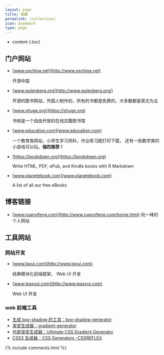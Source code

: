 ```yaml
---
layout: page
title: 收藏
permalink: /collection/
icon: bookmark
type: page
---
```


* content
{:toc}


## 门户网站

* [www.oschina.net](http://www.oschina.net)    

   开源中国

* [www.gutenberg.org](http://www.gutenberg.org/)    

   开源的图书网站，外国人制作的，所有的书都是免费的，大多数都是英文为主

* [www.shuge.org](https://shuge.org)    

    书格是一个自由开放的在线古籍图书馆

* [www.education.com](www.education.com)    

    一个教育类网站，小学生学习资料，作业练习题打印下载， 还有一些数学类的小游戏可以玩。**强烈推荐！**

* [https://bookdown.org](https://bookdown.org)    

   Write HTML, PDF, ePub, and Kindle books with R Markdown

* [www.planetebook.com](www.planetebook.com)    

    A list of all our free eBooks
   

## 博客链接

* [www.ruanyifeng.com](http://www.ruanyifeng.com/home.html)   阮一峰的个人网站
 

## 工具网站

### 网站开发

* [www.layui.com](http://www.layui.com)    

    经典模块化前端框架， Web UI 开发

 * [www.jeasyui.com](http://www.jeasyui.com)    

    Web UI 开发   




### web 前端工具

* [生成 box-shadow 的工具：box-shadow generator](http://www.cssmatic.com/box-shadow)
* [渐变生成器：gradient-generator](http://www.cssmatic.com/gradient-generator)
* [也是渐变生成器：Ultimate CSS Gradient Generator](http://www.colorzilla.com/gradient-editor/)
* [CSS3 生成器：CSS Generators -CSSREFLEX](http://www.cssreflex.com/css-generators/)


    



{% include comments.html %}
